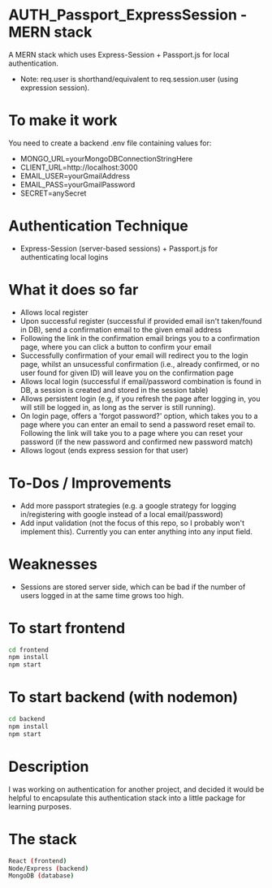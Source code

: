 # AUTH_Passport_ExpressSession - MERN stack
A MERN stack which uses Express-Session + Passport.js for local authentication.
* Note: req.user is shorthand/equivalent to req.session.user (using expression session).

# To make it work
You need to create a backend .env file containing values for:
* MONGO_URL=yourMongoDBConnectionStringHere
* CLIENT_URL=http://localhost:3000
* EMAIL_USER=yourGmailAddress
* EMAIL_PASS=yourGmailPassword
* SECRET=anySecret

# Authentication Technique
* Express-Session (server-based sessions) + Passport.js for authenticating local logins

# What it does so far
* Allows local register
* Upon successful register (successful if provided email isn't taken/found in DB), send a confirmation email to the given email address
* Following the link in the confirmation email brings you to a confirmation page, where you can click a button to confirm your email
* Successfully confirmation of your email will redirect you to the login page, whilst an unsucessful confirmation (i.e., already confirmed, or no user found for given ID) will leave you on the confirmation page
* Allows local login (successful if email/password combination is found in DB, a session is created and stored in the session table)
* Allows persistent login (e.g, if you refresh the page after logging in, you will still be logged in, as long as the server is still running).
* On login page, offers a 'forgot password?' option, which takes you to a page where you can enter an email to send a password reset email to. Following the link will take you to a page where you can reset your password (if the new password and confirmed new password match)
* Allows logout (ends express session for that user)

# To-Dos / Improvements
- Add more passport strategies (e.g. a google strategy for logging in/registering with google instead of a local email/password)
- Add input validation (not the focus of this repo, so I probably won't implement this). Currently you can enter anything into any input field.

# Weaknesses
- Sessions are stored server side, which can be bad if the number of users logged in at the same time grows too high. 

# To start frontend
```bash
cd frontend
npm install
npm start
```

# To start backend (with nodemon)
```bash
cd backend
npm install
npm start
```

# Description

I was working on authentication for another project, and decided it would be helpful to encapsulate this authentication stack into a little package for learning purposes.

# The stack
```bash
React (frontend)
Node/Express (backend)
MongoDB (database)
```
